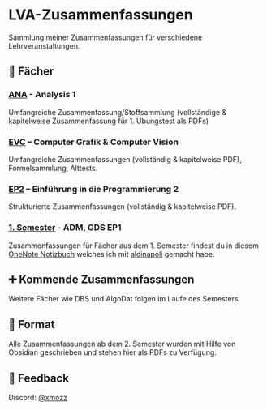 # LVA-Zusammenfassungen

Sammlung meiner Zusammenfassungen für verschiedene Lehrveranstaltungen.

## 📁 Fächer

### [ANA](ANA/) - Analysis 1

Umfangreiche Zusammenfassung/Stoffsammlung (vollständige & kapitelweise Zusammenfassung für 1. Übungstest als PDFs)

### [EVC](EVC/) – Computer Grafik & Computer Vision

Umfangreiche Zusammenfassungen (vollständig & kapitelweise PDF), Formelsammlung, Alttests.

### [EP2](EP2/) – Einführung in die Programmierung 2

Strukturierte Zusammenfassungen (vollständig & kapitelweise PDF).

### [1. Semester](https://1drv.ms/o/c/1665f7f9d82b40c0/EgB861mOYxlLsFi-DPzkdkMBlMKRbD3oXta2Xbe2q61zuw?e=iLSHcs) - ADM, GDS EP1

Zusammenfassungen für Fächer aus dem 1. Semester findest du in diesem [OneNote Notizbuch](https://1drv.ms/o/c/1665f7f9d82b40c0/EgB861mOYxlLsFi-DPzkdkMBlMKRbD3oXta2Xbe2q61zuw?e=iLSHcs) welches ich mit [aldinapoli](https://github.com/ataldinapoli) gemacht habe.

## ➕ Kommende Zusammenfassungen

Weitere Fächer wie DBS und AlgoDat folgen im Laufe des Semesters.

## 📄 Format

Alle Zusammenfassungen ab dem 2. Semester wurden mit Hilfe von Obsidian geschrieben und stehen hier als PDFs zu Verfügung.

## 🙋 Feedback

Discord: [@xmozz](https://discord.com/users/409696362280517632)